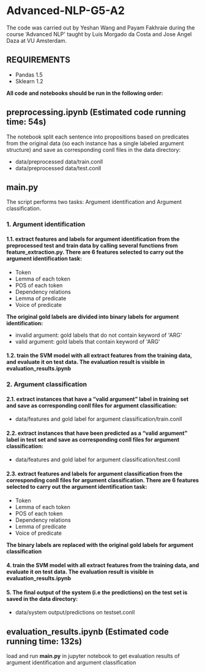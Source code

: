 # Advanced-NLP-G5-A2
The code was carried out by Yeshan Wang and Payam Fakhraie during the course ‘Advanced NLP' taught by Luis Morgado da Costa and Jose Angel Daza at VU Amsterdam.

## REQUIREMENTS
- Pandas 1.5
- Sklearn 1.2

**All code and notebooks should be run in the following order:**

## preprocessing.ipynb (Estimated code running time: 54s)
The notebook split each sentence into propositions based on predicates from the original data (so each instance has a single labeled argument structure) and save as corresponding conll files in the data directory:
- data/preprocessed data/train.conll
- data/preprocessed data/test.conll

## main.py
The script performs two tasks: Argument identification and Argument classification.

### 1. Argument identification
#### 1.1. extract features and labels for argument identification from the preprocessed test and train data by calling several functions from feature_extraction.py. There are 6 features selected to carry out the argument identification task:
- Token
- Lemma of each token
- POS of each token
- Dependency relations
- Lemma of predicate
- Voice of predicate

**The original gold labels are divided into binary labels for argument identification:**
- invalid argument: gold labels that do not contain keyword of 'ARG'
- valid argument: gold labels that contain keyword of 'ARG'

#### 1.2. train the SVM model with all extract features from the training data, and evaluate it on test data. The evaluation result is visible in evaluation_results.ipynb

### 2. Argument classification
#### 2.1. extract instances that have a “valid argument” label in training set and save as corresponding conll files for argument classification:
- data/features and gold label for argument classification/train.conll

#### 2.2. extract instances that have been predicted as a “valid argument” label in test set and save as corresponding conll files for argument classification:
- data/features and gold label for argument classification/test.conll

#### 2.3. extract features and labels for argument classification from the corresponding conll files for argument classification. There are 6 features selected to carry out the argument identification task: 
- Token
- Lemma of each token
- POS of each token
- Dependency relations
- Lemma of predicate
- Voice of predicate

**The binary labels are replaced with the original gold labels for argument classification**

#### 4. train the SVM model with all extract features from the training data, and evaluate it on test data. The evaluation result is visible in evaluation_results.ipynb

#### 5. The final output of the system (i.e the predictions) on the test set is saved in the data directory:
- data/system output/predictions on testset.conll

## evaluation_results.ipynb (Estimated code running time: 132s)
load and run **main.py** in jupyter notebook to get evaluation results of argument identification and argument classification


